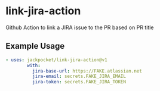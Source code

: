 # link-jira-action

Github Action to link a JIRA issue to the PR based on PR title


## Example Usage

```yaml
- uses: jackpocket/link-jira-action@v1
        with:
          jira-base-url: https://FAKE.atlassian.net
          jira-email: secrets.FAKE_JIRA_EMAIL
          jira-token: secrets.FAKE_JIRA_TOKEN
```